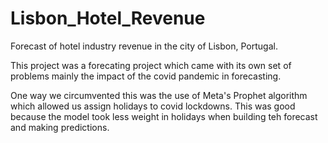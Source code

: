 # Lisbon_Hotel_Revenue
Forecast of hotel industry revenue in the city of Lisbon, Portugal. 


This project was a forecating project which came with its own set of problems mainly the impact of the covid pandemic in forecasting. 

One way we circumvented this was the use of Meta's Prophet algorithm which allowed us assign holidays to covid lockdowns. This was good because the model took less weight in holidays when building teh forecast and making predictions.
